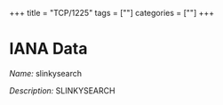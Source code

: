 +++
title = "TCP/1225"
tags = [""]
categories = [""]
+++

# IANA Data

_Name:_ slinkysearch

_Description:_ SLINKYSEARCH


